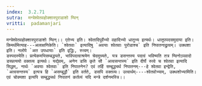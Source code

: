 ```yaml
---
index:  3.2.71
sutra:  मन्त्रेश्वेतवहोक्शास्पुराडाशो ण्विन्
vritti:  padamanjari
---
```


	मन्त्रेश्वेतवहोक्शास्पुराडाशो ण्विन्।। एतेभ्य इति। श्वेतादिपूर्वेभ्यो वहादिभ्यो धातुभ्य इत्यर्थः। धातूपपदसमुदाया इति। किमर्थमित्याह---अलाक्षणिकेति। `श्वेतवाः` इत्यादिषु `अवयाः श्वेतवाः पुरोडाश्च` इति निपातनाद्रुत्वम्। उक्थशा इति। नलोपे `अत उपधायाः` इति वृद्धिः, रुत्वम्।
	डस्पदस्येति। प्रत्येकमभिसम्बद्ध्यते, भाविपदत्वाश्रयेण चेदमुच्यते, यत्र डसन्तस्य पदत्वं भविष्यति तत्र ण्विनोऽपवादो डस्प्रत्ययो वक्तव्य इत्यर्थः। यद्येवम्, अनेन डसि कृते सौ `अत्वसन्तस्य` इति दीर्घे रुत्वे च श्वेतवा इत्यादि सिद्धम्, नार्थः `अवयाः श्वेतवाः` इति निपातनेन? एवं तर्हि सम्बुद्ध्यर्थ निपातनम्---हे श्वेतवा इन्द्रेति, `अत्वसन्तस्य` इत्यत्र हि `असम्बुद्धौ` इति वर्तते, डसपि वक्तव्यः। उत्वार्थम्----श्वेतवोभ्याम्, उक्थशोभ्यामिति। एवं चोक्यशा इत्यपि सम्बुद्ध्यर्थ निपातनं कर्तव्यं यदि मन्त्रे दर्शनमस्त्रि।।

